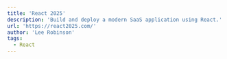 ```yaml
---
title: 'React 2025'
description: 'Build and deploy a modern SaaS application using React.'
url: 'https://react2025.com/'
author: 'Lee Robinson'
tags:
  - React
---
```


